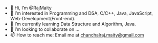 - 👋 Hi, I’m @RajMaity
- 👀 I’m interested in Programming and DSA, C/C++, Java, JavaScript, Web-Development(Front-end).
- 🌱 I’m currently learning Data Structure and Algorithm, Java.
- 💞️ I’m looking to collaborate on ...
- 📫 How to reach me: Email me at chanchalraj.maity@gmail.com

<!---
RajMaity/RajMaity is a ✨ special ✨ repository because its `README.md` (this file) appears on your GitHub profile.
You can click the Preview link to take a look at your changes.
--->
